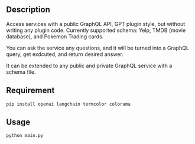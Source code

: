 ## Description

Access services with a public GraphQL API, GPT plugin style, but without writing any plugin code.
Currently supported schema: Yelp, TMDB (movie database), and Pokemon Trading cards. 

You can ask the service any questions, and it will be turned into a GraphQL query, get exdcuted, and return desired answer.

It can be extended to any public and private GraphQL service with a schema file. 

## Requirement
```
pip install openai langchain termcolor colorama
```

## Usage
```
python main.py
```